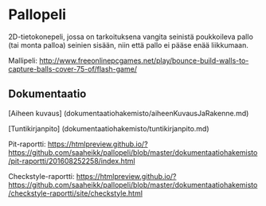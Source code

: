 # Pallopeli
2D-tietokonepeli, jossa on tarkoituksena vangita seinistä poukkoileva pallo (tai monta palloa) seinien sisään, niin että pallo ei pääse enää liikkumaan.

Mallipeli: http://www.freeonlinepcgames.net/play/bounce-build-walls-to-capture-balls-cover-75-of/flash-game/

## Dokumentaatio
[Aiheen kuvaus] (dokumentaatiohakemisto/aiheenKuvausJaRakenne.md)

[Tuntikirjanpito] (dokumentaatiohakemisto/tuntikirjanpito.md)

Pit-raportti: https://htmlpreview.github.io/?https://github.com/saaheikk/pallopeli/blob/master/dokumentaatiohakemisto/pit-raportti/201608252258/index.html

Checkstyle-raportti: https://htmlpreview.github.io/?https://github.com/saaheikk/pallopeli/blob/master/dokumentaatiohakemisto/checkstyle-raportti/site/checkstyle.html
